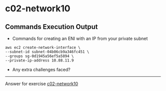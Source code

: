 # c02-network10

## Commands Execution Output

- Commands for creating an ENI with an IP from your private subnet

```
aws ec2 create-network-interface \
--subnet-id subnet-04b06cb9a346fc451 \
--groups sg-0d1945a56ef5a5894 \
--private-ip-address 10.88.11.9
```

- Any extra challenges faced?


<!-- Don't change anything below this point-->
***
Answer for exercise [c02-network10](https://github.com/devopsacademyau/academy/blob/893381c6f0b69434d9e8597d3d4b1c17f9bc1371/classes/02class/exercises/c02-network10/README.md)